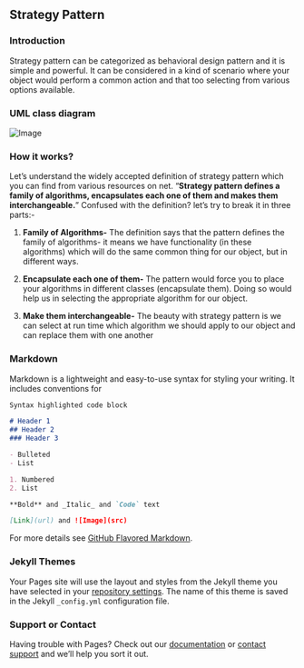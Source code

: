 ## Strategy Pattern

### Introduction
Strategy pattern can be categorized as behavioral design pattern and it is simple and powerful. It can be considered in a kind of scenario where your object would perform a common action and that too selecting from various options available.

### UML class diagram
![Image](http://www.dofactory.com/images/diagrams/net/strategy.gif)

### How it works?
Let’s understand the widely accepted definition of strategy pattern which you can find from various resources on net. “**Strategy pattern defines a family of algorithms, encapsulates each one of them and makes them interchangeable.**” Confused with the definition? let’s try to break it in three parts:-

1) **Family of Algorithms-** The definition says that the pattern defines the family of algorithms- it means we have functionality (in these algorithms) which will do the same common thing for our object, but in different ways.

2) **Encapsulate each one of them-** The pattern would force you to place your algorithms in different classes (encapsulate them). Doing so would help us in selecting the appropriate algorithm for our object.

3) **Make them interchangeable-** The beauty with strategy pattern is we can select at run time which algorithm we should apply to our object and can replace them with one another

### Markdown

Markdown is a lightweight and easy-to-use syntax for styling your writing. It includes conventions for

```markdown
Syntax highlighted code block

# Header 1
## Header 2
### Header 3

- Bulleted
- List

1. Numbered
2. List

**Bold** and _Italic_ and `Code` text

[Link](url) and ![Image](src)
```

For more details see [GitHub Flavored Markdown](https://guides.github.com/features/mastering-markdown/).

### Jekyll Themes

Your Pages site will use the layout and styles from the Jekyll theme you have selected in your [repository settings](https://github.com/smithasencios/smithasencios.github.io/settings). The name of this theme is saved in the Jekyll `_config.yml` configuration file.

### Support or Contact

Having trouble with Pages? Check out our [documentation](https://help.github.com/categories/github-pages-basics/) or [contact support](https://github.com/contact) and we’ll help you sort it out.
